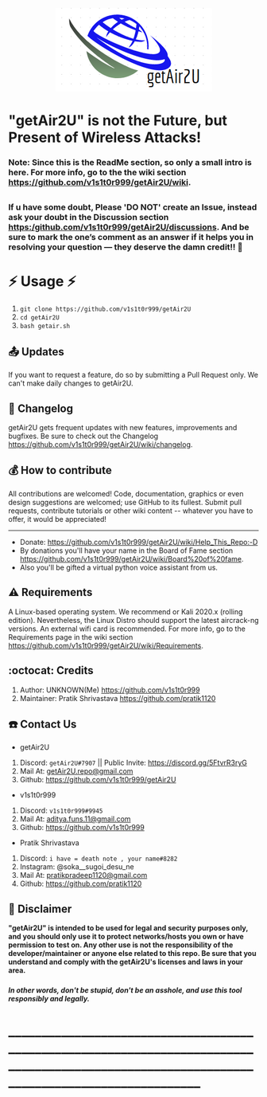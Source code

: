 <p align="center"><img src="https://github.com/v1s1t0r999/getAir2U/blob/main/imgs/icons/getAir2U_LOGO.png?raw=true" /></p>

# "getAir2U" is not the Future, but Present of Wireless Attacks!

### Note: Since this is the ReadMe section, so only a small intro is here. For more info, go to the the wiki section <https://github.com/v1s1t0r999/getAir2U/wiki>.
##
### If u have some doubt, Please 'DO NOT' create an Issue, instead ask your doubt in the Discussion section <https:/github.com/v1s1t0r999/getAir2U/discussions>. And be sure to mark the one’s comment as an answer if it helps you in resolving your question — they deserve the damn credit!! :tada:  
##
# :zap: Usage :zap:
1. ``` git clone https://github.com/v1s1t0r999/getAir2U ```
2. ``` cd getAir2U ```
3. ``` bash getair.sh ```
##
## :outbox_tray: Updates
If you want to request a feature, do so by submitting a Pull Request only. We can't make daily changes to getAir2U.
##
## :page_facing_up: Changelog
getAir2U gets frequent updates with new features, improvements and bugfixes.
Be sure to check out the Changelog <https://github.com/v1s1t0r999/getAir2U/wiki/changelog>.
##
## :moneybag: How to contribute
All contributions are welcomed! Code, documentation, graphics or even design suggestions are welcomed; use GitHub to its fullest. Submit pull requests, contribute tutorials or other wiki content -- whatever you have to offer, it would be appreciated!
*** ***
- Donate: <https://github.com/v1s1t0r999/getAir2U/wiki/Help_This_Repo:-D>
- By donations you'll have your name in the Board of Fame section <https://github.com/v1s1t0r999/getAir2U/wiki/Board%20of%20fame>. 
- Also you'll be gifted a virtual python voice assistant from us.
##
## :warning: Requirements
A Linux-based operating system. We recommend or Kali 2020.x (rolling edition). Nevertheless, the Linux Distro should support the latest aircrack-ng versions. An external wifi card is recommended. For more info, go to the Requirements page in the wiki section <https://github.com/v1s1t0r999/getAir2U/wiki/Requirements>.
##
## :octocat: Credits
1. Author: UNKNOWN(Me) <https://github.com/v1s1t0r999>
2. Maintainer: Pratik Shrivastava <https://github.com/pratik1120>
##
## :phone: Contact Us
- getAir2U
1. Discord: `getAir2U#7907` || Public Invite: <https://discord.gg/5FtvrR3ryG>
2. Mail At: getAir2U.repo@gmail.com
3. Github: <https://github.com/v1s1t0r999/getAir2U>

- v1s1t0r999
1. Discord: `v1s1t0r999#9945`
2. Mail At: aditya.funs.11@gmail.com
3. Github: <https://github.com/v1s1t0r999>

- Pratik Shrivastava
1. Discord: `i have = death note , your name#8282`
2. Instagram: @soka__sugoi_desu_ne
3. Mail At: pratikpradeep1120@gmail.com
4. Github: <https://github.com/pratik1120>
##
## :trident: Disclaimer

**"getAir2U" is intended to be used for legal and security purposes only, and you should only use it to protect networks/hosts you own or have permission to test on. Any other use is not the responsibility of the developer/maintainer or anyone else related to this repo.  Be sure that you understand and comply with the getAir2U's licenses and laws in your area.**
###
***In other words, don't be stupid, don't be an asshole, and use this tool responsibly and legally.***
# ____________________________________________________________________________________________________________________________________________
#

